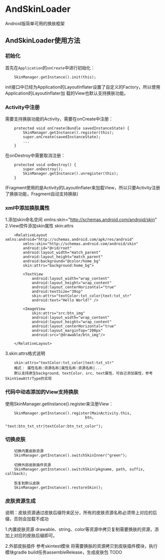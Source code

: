 # AndSkinLoader
Android版简单可用的换肤框架

## **AndSkinLoader使用方法**

### **初始化**
首先在`Application`的`onCreate`中进行初始化：
```
    SkinManager.getInstance().init(this);
```
init接口中已经为Application的LayoutInflater设置了自定义的Factory，所以使用Application的LayoutInflater加
载的View也默认支持换肤功能。

### **Activity中注册**
需要支持换肤功能的Activity，需要在onCreate中注册：
```
    protected void onCreate(Bundle savedInstanceState) {
        SkinManager.getInstance().register(this);
        super.onCreate(savedInstanceState);
        ...
    }
```
在onDestroy中需要取消注册：
```
    protected void onDestroy() {
        super.onDestroy();
        SkinManager.getInstance().unregister(this);
    }
```
(Fragment使用的是Activity的LayoutInflater来加载View，所以只要Activity注册了换肤功能，Fragment自动支持换肤)

### **xml中添加换肤属性**
1.添加skin命名空间
xmlns:skin="http://schemas.android.com/android/skin"
2.View控件添加skin属性
skin:attrs

```
    <RelativeLayout xmlns:android="http://schemas.android.com/apk/res/android"
        xmlns:skin="http://schemas.android.com/android/skin"
        android:id="@+id/root"
        android:layout_width="match_parent"
        android:layout_height="match_parent"
        android:background="@color/home_bg"
        skin:attrs="background:home_bg">

        <TextView
            android:layout_width="wrap_content"
            android:layout_height="wrap_content"
            android:layout_centerHorizontal="true"
            android:textSize="30sp"
            skin:attrs="textColor:txt_color|text:txt_str"
            android:text="Hello World!" />

        <ImageView
            skin:attrs="src:btn_img"
            android:layout_width="wrap_content"
            android:layout_height="wrap_content"
            android:layout_centerHorizontal="true"
            android:layout_marginTop="200px"
            android:src="@drawable/btn_img"/>

    </RelativeLayout>
```
3.skin:attrs格式说明
```
    skin:attrs="textColor:txt_color|text:txt_str"
    格式： 属性名称:资源名称|属性名称:资源名称|...
    默认支持原生background、textColor、src、text属性，可自己添加属性，参考SkinViewAttrType的实现
```

### **代码中动态添加的View支持换肤**
使用SkinManager.getInstance().register来注册View：
```
    SkinManager.getInstance().register(MainActivity.this,
                                    btn,
                                    "text:btn_txt_str|textColor:btn_txt_color");
```

### **切换皮肤**

```
    切换内置皮肤资源
    SkinManager.getInstance().switchSkinInner("green");

    切换外部皮肤插件资源
    SkinManager.getInstance().switchSkin(pkgname, path, suffix, callback);

    恢复到默认皮肤
    SkinManager.getInstance().restoreSkin();
```

### **皮肤资源生成**
说明：皮肤资源通过皮肤后缀符来区分，所有的皮肤资源名称必须带上对应的后缀，否则会加载不成功

1.内置皮肤资源
drawable、string、color等资源中拷贝复制需要换肤的资源，添加上对应的皮肤后缀即可。

2.外部皮肤插件
参考skintest模块
将需要换肤的资源拷贝到皮肤插件模块，执行模块gradle build任务assembleRelease，生成皮肤包
TODO
